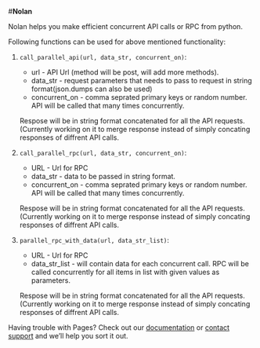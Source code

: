 
#**Nolan**

Nolan helps you make efficient concurrent API calls or RPC from python.

Following functions can be used for above mentioned functionality:

1. `call_parallel_api(url, data_str, concurrent_on)`:
    - url - API Url (method will be post, will add more methods).
    - data_str - request parameters that needs to pass to request in string format(json.dumps can also be used)
    - concurrent_on - comma seprated primary keys or random number. API will be called that many times concurrently.
    
    Respose will be in string format concatenated for all the API requests. (Currently working on it to merge response     instead of simply concating responses of diffrent API calls.

2. `call_parallel_rpc(url, data_str, concurrent_on)`:
    - URL - Url for RPC
    - data_str - data to be passed in string format.
    - concurrent_on - comma seprated primary keys or random number. API will be called that many times concurrently.
    
    Respose will be in string format concatenated for all the API requests. (Currently working on it to merge response     instead of simply concating responses of diffrent API calls.

3. `parallel_rpc_with_data(url, data_str_list)`:
    - URL - Url for RPC
    - data_str_list - will contain data for each concurrent call. RPC will be called concurrently for all items in list with given values as parameters.
    
    Respose will be in string format concatenated for all the API requests. (Currently working on it to merge response     instead of simply concating responses of diffrent API calls.


Having trouble with Pages? Check out our [documentation](https://help.github.com/categories/github-pages-basics/) or [contact support](https://github.com/contact) and we’ll help you sort it out.
